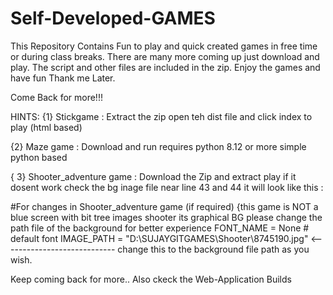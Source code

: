 # Self-Developed-GAMES
This Repository Contains Fun to play and quick created games in free time or during class breaks. There are many more coming up just download and play.
The script and other files are included in the zip. Enjoy the games and have fun Thank me Later.

Come Back for more!!!

HINTS:
{1} Stickgame : Extract the zip open teh dist file and click index to play (html based)





{2} Maze game : Download and run requires python 8.12 or more  simple python based




{ 3} Shooter_adventure game : Download the Zip and extract play if it dosent work check the bg inage file near line 43 and 44 it will look like this : 






#For changes in Shooter_adventure game (if required) {this game is NOT a blue screen with bit tree images shooter its graphical BG please change the path file of the background for better experience
FONT_NAME = None  # default font
IMAGE_PATH = "D:\SUJAYGITGAMES\Shooter\8745190.jpg" <---------------------------- change this to the background file path as you wish.



Keep coming back for more.. Also ckeck the Web-Application Builds

